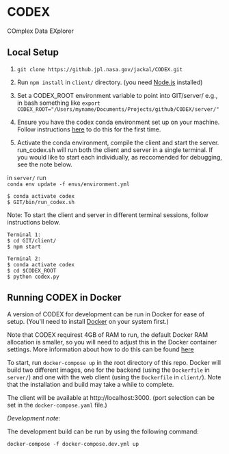 # CODEX

COmplex Data EXplorer

## Local Setup

1. `git clone https://github.jpl.nasa.gov/jackal/CODEX.git`

1. Run `npm install` in `client/` directory. (you need [Node.js](https://nodejs.org/en/) installed)

1. Set a CODEX_ROOT environment variable to point into GIT/server/
e.g., in bash something like
`export CODEX_ROOT="/Users/myname/Documents/Projects/github/CODEX/server/"`

1. Ensure you have the codex conda environment set up on your machine. Follow instructions [here](https://github.jpl.nasa.gov/jackal/CODEX/tree/development/server/envs/README.md) to do this for the first time.

1. Activate the conda environment, compile the client and start the server. run_codex.sh will run both the client and server in a single terminal. If you would like to start each individually, as reccomended for debugging, see the note below.

in `server/` run  
`conda env update -f envs/environment.yml`

```
$ conda activate codex
$ GIT/bin/run_codex.sh
```

Note: To start the client and server in different terminal sessions, follow instructions below.

```
Terminal 1:
$ cd GIT/client/
$ npm start

Terminal 2:
$ conda activate codex
$ cd $CODEX_ROOT
$ python codex.py
```

## Running CODEX in Docker

A version of CODEX for development can be run in Docker for ease of setup. (You'll need to install [Docker](https://www.docker.com/]) on your system first.)

Note that CODEX requirest 4GB of RAM to run, the default Docker RAM allocation is smaller, so you will need to adjust this in the Docker container settings.  More information about how to do this can be found [here](https://forums.docker.com/t/how-to-increase-memory-size-that-is-available-for-a-docker-container/78483)

To start, run `docker-compose up` in the root directory of this repo. Docker will build two different images, one for the backend (using the `Dockerfile` in `server/`) and one with the web client (using the `Dockerfile` in `client/`). Note that the installation and build may take a while to complete.

The client will be available at http://localhost:3000. (port selection can be set in the `docker-compose.yaml` file.)

_Development note:_

The development build can be run by using the following command:
```
docker-compose -f docker-compose.dev.yml up
```
